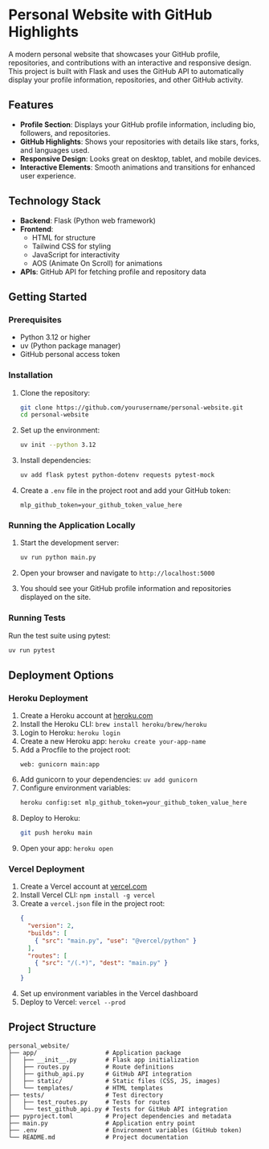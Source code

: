# Personal Website with GitHub Highlights

A modern personal website that showcases your GitHub profile, repositories, and contributions with an interactive and responsive design. This project is built with Flask and uses the GitHub API to automatically display your profile information, repositories, and other GitHub activity.

## Features

- **Profile Section**: Displays your GitHub profile information, including bio, followers, and repositories.
- **GitHub Highlights**: Shows your repositories with details like stars, forks, and languages used.
- **Responsive Design**: Looks great on desktop, tablet, and mobile devices.
- **Interactive Elements**: Smooth animations and transitions for enhanced user experience.

## Technology Stack

- **Backend**: Flask (Python web framework)
- **Frontend**:
  - HTML for structure
  - Tailwind CSS for styling
  - JavaScript for interactivity
  - AOS (Animate On Scroll) for animations
- **APIs**: GitHub API for fetching profile and repository data

## Getting Started

### Prerequisites

- Python 3.12 or higher
- uv (Python package manager)
- GitHub personal access token

### Installation

1. Clone the repository:
   ```bash
   git clone https://github.com/yourusername/personal-website.git
   cd personal-website
   ```

2. Set up the environment:
   ```bash
   uv init --python 3.12
   ```

3. Install dependencies:
   ```bash
   uv add flask pytest python-dotenv requests pytest-mock
   ```

4. Create a `.env` file in the project root and add your GitHub token:
   ```
   mlp_github_token=your_github_token_value_here
   ```

### Running the Application Locally

1. Start the development server:
   ```bash
   uv run python main.py
   ```

2. Open your browser and navigate to `http://localhost:5000`

3. You should see your GitHub profile information and repositories displayed on the site.

### Running Tests

Run the test suite using pytest:
```bash
uv run pytest
```

## Deployment Options

### Heroku Deployment

1. Create a Heroku account at [heroku.com](https://www.heroku.com/)
2. Install the Heroku CLI: `brew install heroku/brew/heroku`
3. Login to Heroku: `heroku login`
4. Create a new Heroku app: `heroku create your-app-name`
5. Add a Procfile to the project root:
   ```
   web: gunicorn main:app
   ```
6. Add gunicorn to your dependencies: `uv add gunicorn`
7. Configure environment variables:
   ```bash
   heroku config:set mlp_github_token=your_github_token_value_here
   ```
8. Deploy to Heroku:
   ```bash
   git push heroku main
   ```
9. Open your app: `heroku open`

### Vercel Deployment

1. Create a Vercel account at [vercel.com](https://vercel.com/)
2. Install Vercel CLI: `npm install -g vercel`
3. Create a `vercel.json` file in the project root:
   ```json
   {
     "version": 2,
     "builds": [
       { "src": "main.py", "use": "@vercel/python" }
     ],
     "routes": [
       { "src": "/(.*)", "dest": "main.py" }
     ]
   }
   ```
4. Set up environment variables in the Vercel dashboard
5. Deploy to Vercel: `vercel --prod`

## Project Structure

```
personal_website/
├── app/                   # Application package
│   ├── __init__.py        # Flask app initialization
│   ├── routes.py          # Route definitions
│   ├── github_api.py      # GitHub API integration
│   ├── static/            # Static files (CSS, JS, images)
│   └── templates/         # HTML templates
├── tests/                 # Test directory
│   ├── test_routes.py     # Tests for routes
│   └── test_github_api.py # Tests for GitHub API integration
├── pyproject.toml         # Project dependencies and metadata
├── main.py                # Application entry point
├── .env                   # Environment variables (GitHub token)
└── README.md              # Project documentation 
